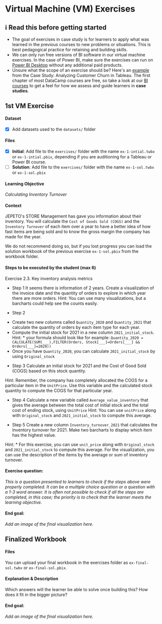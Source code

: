 # Virtual Machine (VM) Exercises

## :information_source: Read this before getting started
- The goal of exercises in case study is for learners to apply what was learned in the previous courses to new problems or situations. This is best pedagogical practice for retaining and building skills.
- We can only run free versions of BI software in our virtual machine exercises. In the case of Power BI, make sure the exercises can run on [Power BI Desktop](https://powerbi.microsoft.com/en-us/desktop/) without any additional paid products. 
- Unsure what the scope of an exercise should be? Here's an [example](https://campus.datacamp.com/courses/case-study-analyzing-customer-churn-in-tableau/exploratory-analysis-1?ex=4) from the Case Study: Analyzing Customer Churn in Tableau. The first chapter of most DataCamp courses are free, so take a look at our [BI courses](https://learn.datacamp.com/courses?technologies=Tableau&technologies=Power%20BI) to get a feel for how we assess and guide learners in **case studies**.

## 1st VM Exercise

#### Dataset

- [x] Add datasets used to the `datasets/` folder

#### Files

- [x] **Initial**: Add file to the `exercises/`  folder with the name `ex-1-intial.twbx` or `ex-1-intial.pbix`, depending if you are auditioning for a Tableau or Power BI course.
- [ ] **Solution**: Add file to the `exercises/`  folder with the name `ex-1-sol.twbx` or `ex-1-sol.pbix`

#### Learning Objective

*Calculating Inventory Turnover*

#### Context
JEPETO's STORE Management has gave you information about their inventory. You will calculate the `Cost of Goods Sold (COGS)`  and the `Inventory Turnover` of each item over a year to have a better idea of how fast items are being sold and to know the gross margin the company has made for the year.

We do not recommend doing so, but if you lost progress you can load the solution workbook of the previous exercise `ex-1-sol.pbix` from the workbook folder.


#### Steps to be executed by the student (max 6)

Exercise 2.3. Key inventory analysis metrics 

- Step 1
It seems there is information of 2 years. Create a visualization of the invoice date and the quantity of orders to explore in which year there are more orders.
Hint: You can use many visualizations, but a barcharts could help see the counts easily.

- Step 2
* Create two new columns called `Quantity_2020` and `Quantity_2021` that calculate the quantity of orders by each item type for each year.
* Compute the initial stock for 2021 in a new column `2021_initial_stock`.
Hint: * your formula should look like for example: `Quantity_2020 = CALCULATE(SUM(___),FILTER(Orders, Stock[___]=Orders[___] && Orders[___]=2020))`
* Once you have `Quantity_2020`, you can calculate `2021_initial_stock` by using `Original_stock` 

- Step 3
Calculate an initial stock for 2021 and the Cost of Good Sold (COGS) based on this stock quantity. 

Hint: Remember, the company has completely allocated the COGS for a particular item in the `UnitPrice`. Use this variable and the calculated stock quantity to compute the COGS for that particular year.

- Step 4
Calculate a new variable called `Average_value_inventory` that gives the average between the total cost of initial stock and the total cost of ending stock, using `UnitPrice`
Hint: You can use `unitPrice` along with `Original_stock` and `2021_initial_stock` to compute this average.

- Step 5
Create a new column `Inventory_turnover_2021` that calculates the Inventory turnover for 2021.
Make two barcharts to display which item has the highest value.

Hint: * For this exercise, you can use `unit_price` along with `Original_stock` and `2021_initial_stock` to compute this average.
For the visualization, you can use the description of the items by the average or sum of inventory turnover.


#### Exercise question:
*This is a question presented to learners to check if the steps above were properly completed. It can be a multiple choice question or a question with a 1-3 word answer. It is often not possible to check if all the steps are completed, in this case; the priority is to check that the learner meets the learning objective.*

#### End goal:

*Add an image of the final visualization here.*

## Finalized Workbook

#### Files
You can upload your final workbook in the exercises folder as `ex-final-sol.twbx` or `ex-final-sol.pbix`.

#### Explanation & Description
Which answers will the learner be able to solve once building this? How does it fit in the bigger picture?

#### End goal:

*Add an image of the final visualization here.*
